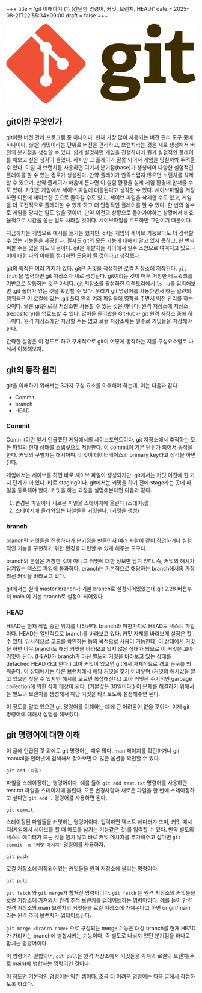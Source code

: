 +++
title = 'git 이해하기 (1) (간단한 명령어, 커밋, 브랜치, HEAD)'
date = 2025-08-21T22:55:34+09:00
draft = false 
+++

![git svg 이미지](featured.png)

## git이란 무엇인가

git이란 버전 관리 프로그램 중 하나이다. 현재 가장 많이 사용되는 버전 관리 도구 중에 하나이다. git은 커밋이라는 단위로 버전을 관리하고, 브랜치라는 것을 새로 생성해서 버전의 분기점을 생성할 수 있다. 쉽게 설명하면 게임을 진행하다가 뭔가 실험적인 플레이를 해보고 싶은 생각이 들었다. 하지만 그 플레이가 잘못 되어서 게임을 망칠까봐 두려울 수 있다. 이럴 때 브랜치를 사용하면 여기서 분기점(base)가 생성되어 다양한 실험적인 플레이를 할 수 있는 경로가 생성된다. 만약 플레이가 만족스럽지 않으면 브랜치를 삭제할 수 있으며, 만약 플레이가 마음에 든다면 이 실험 환경을 실제 게임 환경에 합쳐줄 수도 있다. 커밋은 게임에서 세이브 파일에 대응된다고 생각할 수 있다. 세이브파일을 저장하면 이전에 세이브한 곳으로 돌아갈 수도 있고, 세이브 파일을 삭제할 수도 있고, 게임을 더 도전적으로 플레이할 수 있게 하고 더 안정적인 플레이를 할 수 있다. 한 번의 실수로 게임을 망치는 일도 없을 것이며, 만약 이전의 상황으로 돌아가야하는 상황에서 비효율적으로 시간을 쏟는 일도 사라질 것이다. 세이브파일을 로드하면 그만이기 때문이다.

지금까지는 게임으로 예시를 들기는 했지만, git은 게임의 세이브 기능보다도 더 강력할 수 있는 기능들을 제공한다. 필자도 git의 모든 기능에 대해서 알고 있지 못하고, 한 번씩 써볼 수는 있을 지도 의문이다. git은 개발자들 사이에서 필수 소양으로 여겨지고 있으니 이에 대한 나의 이해를 정리하면 도움이 될 것이라고 생각했다.

git의 특징은 여러 가지가 있다. git은 커밋을 작성하면 로컬 저장소에 저장된다. `git init` 을 입력하면 git 저장소가 새로 생성된다. git이라는 것이 매우 거창한 네트워크를 기반으로 작동하는 것은 아니다. git 저장소를 활성화한 디렉토리에서 `ls -a`를 입력해보면 .git 폴더가 있는 것을 확인할 수 있다. 우리가 git 명령어를 사용하면서 하는 일련의 행위들은 이 로컬에 있는 .git 폴더 안의 여러 파일들에 영향을 주면서 버전 관리를 하는 것이다. 물론 git은 로컬 저장소만 사용할 수 있는 것은 아니다. 원격 저장소에 저장소(repository)를 업로드할 수 있다. 많이들 들어봤을 GitHub가 git 원격 저장소 중에 하나이다. 원격 저장소에만 저장할 수는 없고 로컬 저장소에는 필수로 커밋들을 저장해야 한다. 

간략한 설명은 이 정도로 하고 구체적으로 git이 어떻게 동작하는 지를 구성요소별로 나눠서 이해해보자.

## git의 동작 원리

git을 이해하기 위해서는 3가지 구성 요소를 이해해야 하는데, 이는 다음과 같다. 

- Commit
- branch
- HEAD

### Commit

Commit이란 앞서 언급했던 게임에서의 세이브포인트이다. git 저장소에서 추적하는 모든 파일의 현재 상태를 스냅샷으로 저장한다. 이 commit이 기본 단위가 되어서 동작을 한다. 커밋의 구별자는 해시이며, 이것이 데이터베이스의 primary key라고 생각을 하면 된다.

게임에서는 세이브를 하면 바로 세이브 파일이 생성되지만, git에서는 커밋 이전에 한 가지 단계가 더 있다. 바로 staging이다. git에서는 커밋을 하기 전에 stage라는 곳에 파일을 등록해야 한다. 커밋을 하는 과정을 설명해본다면 다음과 같다.

1. 변경된 파일이나 새로운 파일을 스테이지에 올린다 (스테이징)
2. 스테이지에 올라와있는 파일들을 커밋한다. (커밋을 생성)

### branch

branch란 커밋들을 진행하다가 분기점을 만들어서 여러 사람이 같이 작업하거나 실험적인 기능을 구현하기 위한 환경을 마련할 수 있게 해주는 도구다. 

branch의 본질은 거창한 것이 아니고 커밋에 대한 정보만 담겨 있다. 즉, 커밋의 해시가 담겨있는 텍스트 파일에 불과하다. branch는 기본적으로 해당하는 branch에서의 가장 최신 커밋을 바라보고 있다.

git에서는 원래 master branch가 기본 branch로 설정되어있었는데 git 2.28 버전부터 main 이 기본 branch로 설정이 되어있다.

### HEAD

HEAD는 현재 작업 중인 위치를 나타낸다. branch와 마찬가지로 HEAD도 텍스트 파일이다. HEAD는 일반적으로 branch를 바라보고 있다. 커밋 자체를 바라보게 설정은 할 수 있다. 임시적으로 코드를 확인하는 등의 목적으로 사용이 가능한데, 이 상태에서 커밋을 하면 아무 branch도 해당 커밋을 바라보고 있지 않은 상태가 되므로 이 커밋은 고아 커밋이 된다. (HEAD가 branch가 아닌 별도의 커밋을 바라보고 있는 상태를 detached HEAD 라고 한다.) 고아 커밋이 있으면 git에서 자체적으로 경고 문구를 띄워준다. 이 상태에서는  다른 브랜치에서 해당 커밋을 찾기 어려우며 (커밋의 해시값을 알고 있으면 찾을 수 있지만 해시를 모르면 복잡해진다.) 고아 커밋은 주기적인 garbage collection에 의한 삭제 대상이 된다. (기본값은 30일이다.) 이 문제를 해결하기 위해서는 별도의 브랜치를 생성해서 해당 커밋을 바라보도록 설정해주면 된다. 

이 정도를 알고 있으면 git 명령어를 이해하는 데에 큰 어려움이 없을 것이다. 이제 git 명령어에 대해서 설명을 해보겠다.

## git 명령어에 대한 이해

이 글에 언급된 것 외에도 git 명령어는 매우 많다. man 페이지를 확인하거나 git manual을 인터넷에 검색해서 찾아보면 더 많은 옵션을 확인할 수 있다.

```
git add (파일)
```

파일을 스테이징하는 명령어이다. 예를 들어 `git add test.txt` 명령어를 사용하면 test.txt 파일을 스테이지에 올린다. 모든 변경사항과 새로운 파일을 한 번에 스테이징하고 싶다면 `git add .` 명령어를 사용하면 된다.

```
git commit
```

스테이징된 파일들을 커밋하는 명령어이다. 입력하면 텍스트 에디터가 뜨며, 커밋 메시지(게임에서 세이브를 할 때 메모를 남기는 기능같은 것)를 입력할 수 있다. 만약 별도의 텍스트 에디터가 뜨는 것을 원치 않고 바로 커밋 메시지를 추가해주고 싶다면 `git commit -m "커밋 메시지"` 명령어를 사용하자.

```
git push
```

로컬 저장소에 저장되어있는 커밋들을 원격 저장소에 올리는 명령어다.

```
git pull
```

`git fetch` 와 `git merge`가 합쳐진 명령어이다. `git fetch` 는 원격 저장소의 커밋들을 로컬 저장소에 가져와서 원격 추적 브랜치를 업데이트하는 명령어이다. 예를 들어 만약 원격 저장소의 main 브랜치의 커밋들을 로컬 저장소에 가져온다고 하면 origin/main 라는 원격 추적 브랜치가 업데이트된다.

`git merge <branch name>` 으로 구성되는 merge 기능은 대상 branch를 현재 HEAD가 가리키는 branch에 병합시키는 기능이다. 즉 별도로 나눠져 있던 분기점을 하나로 합치는 명령어이다.

이 명령어가 결합되어, `git pull`은 원격 저장소에서 커밋들을 가져와 로컬의 브랜치(주로 main)에 병합하는 명령어인 것이다.

이 정도면 기본적인 명령어는 익힌 셈이다. 조금 더 어려운 명령어는 다음 글에서 작성하도록 하겠다.
